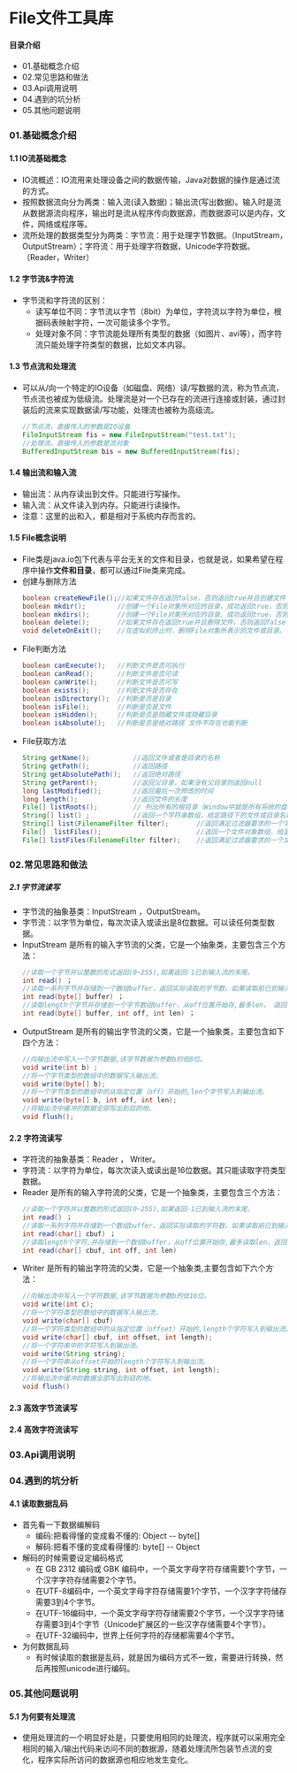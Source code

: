 # File文件工具库
#### 目录介绍
- 01.基础概念介绍
- 02.常见思路和做法
- 03.Api调用说明
- 04.遇到的坑分析
- 05.其他问题说明


### 01.基础概念介绍
#### 1.1 IO流基础概念
- IO流概述：IO流用来处理设备之间的数据传输，Java对数据的操作是通过流的方式。
- 按照数据流向分为两类：输入流(读入数据)；输出流(写出数据)。输入时是流从数据源流向程序，输出时是流从程序传向数据源，而数据源可以是内存，文件，网络或程序等。
- 流所处理的数据类型分为两类：字节流：用于处理字节数据。（InputStream，OutputStream）；字符流：用于处理字符数据，Unicode字符数据。（Reader，Writer）



#### 1.2 字节流&字符流
- 字节流和字符流的区别：  
    - 读写单位不同：字节流以字节（8bit）为单位，字符流以字符为单位，根据码表映射字符，一次可能读多个字节。  
    - 处理对象不同：字节流能处理所有类型的数据（如图片、avi等），而字符流只能处理字符类型的数据，比如文本内容。



#### 1.3 节点流和处理流
- 可以从/向一个特定的IO设备（如磁盘、网络）读/写数据的流，称为节点流，节点流也被成为低级流。处理流是对一个已存在的流进行连接或封装，通过封装后的流来实现数据读/写功能，处理流也被称为高级流。
    ``` java
    //节点流，直接传入的参数是IO设备
    FileInputStream fis = new FileInputStream("test.txt");
    //处理流，直接传入的参数是流对象
    BufferedInputStream bis = new BufferedInputStream(fis);
    ```

#### 1.4 输出流和输入流
- 输出流：从内存读出到文件。只能进行写操作。
- 输入流：从文件读入到内存。只能进行读操作。
- 注意：这里的出和入，都是相对于系统内存而言的。


#### 1.5 File概念说明
- File类是java.io包下代表与平台无关的文件和目录，也就是说，如果希望在程序中操作**文件和目录**，都可以通过File类来完成。
- 创建与删除方法
    ``` java
    boolean createNewFile();//如果文件存在返回false，否则返回true并且创建文件 
    boolean mkdir();        //创建一个File对象所对应的目录，成功返回true，否则false。且File对象必须为路径而不是文件。只会创建最后一级目录，如果上级目录不存在就抛异常。
    boolean mkdirs();       //创建一个File对象所对应的目录，成功返回true，否则false。且File对象必须为路径而不是文件。创建多级目录，创建路径中所有不存在的目录
    boolean delete();       //如果文件存在返回true并且删除文件，否则返回false
    void deleteOnExit();    //在虚拟机终止时，删除File对象所表示的文件或目录。
    ```
- File判断方法
    ``` java
    boolean canExecute();   //判断文件是否可执行
    boolean canRead();      //判断文件是否可读
    boolean canWrite();     //判断文件是否可写
    boolean exists();       //判断文件是否存在
    boolean isDirectory();  //判断是否是目录
    boolean isFile();       //判断是否是文件
    boolean isHidden();     //判断是否是隐藏文件或隐藏目录
    boolean isAbsolute();   //判断是否是绝对路径 文件不存在也能判断
    ```
- File获取方法
    ``` java
    String getName();           //返回文件或者是目录的名称
    String getPath();           //返回路径
    String getAbsolutePath();   //返回绝对路径
    String getParent();         //返回父目录，如果没有父目录则返回null
    long lastModified();        //返回最后一次修改的时间
    long length();              //返回文件的长度
    File[] listRoots();         // 列出所有的根目录（Window中就是所有系统的盘符）
    String[] list() ;           //返回一个字符串数组，给定路径下的文件或目录名称字符串
    String[] list(FilenameFilter filter);       //返回满足过滤器要求的一个字符串数组
    File[]  listFiles();                        //返回一个文件对象数组，给定路径下文件或目录
    File[] listFiles(FilenameFilter filter);    //返回满足过滤器要求的一个文件对象数组
    ```


### 02.常见思路和做法
##### 2.1 字节流读写
- 字节流的抽象基类：InputStream ，OutputStream。
- 字节流：以字节为单位，每次次读入或读出是8位数据。可以读任何类型数据。
- InputStream 是所有的输入字节流的父类，它是一个抽象类，主要包含三个方法：
    ``` java
    //读取一个字节并以整数的形式返回(0~255),如果返回-1已到输入流的末尾。 
    int read() ； 
    //读取一系列字节并存储到一个数组buffer，返回实际读取的字节数，如果读取前已到输入流的末尾返回-1。 
    int read(byte[] buffer) ； 
    //读取length个字节并存储到一个字节数组buffer，从off位置开始存,最多len， 返回实际读取的字节数，如果读取前以到输入流的末尾返回-1。 
    int read(byte[] buffer, int off, int len) ；
    ```
- OutputStream 是所有的输出字节流的父类，它是一个抽象类，主要包含如下四个方法：
    ``` java
    //向输出流中写入一个字节数据,该字节数据为参数b的低8位。 
    void write(int b) ; 
    //将一个字节类型的数组中的数据写入输出流。 
    void write(byte[] b); 
    //将一个字节类型的数组中的从指定位置（off）开始的,len个字节写入到输出流。 
    void write(byte[] b, int off, int len); 
    //将输出流中缓冲的数据全部写出到目的地。 
    void flush();
    ```



#### 2.2 字符流读写
- 字符流的抽象基类：Reader ， Writer。
- 字符流：以字符为单位，每次次读入或读出是16位数据。其只能读取字符类型数据。
- Reader 是所有的输入字符流的父类，它是一个抽象类，主要包含三个方法：
    ``` java
    //读取一个字符并以整数的形式返回(0~255),如果返回-1已到输入流的末尾。 
    int read() ； 
    //读取一系列字符并存储到一个数组buffer，返回实际读取的字符数，如果读取前已到输入流的末尾返回-1。 
    int read(char[] cbuf) ； 
    //读取length个字符,并存储到一个数组buffer，从off位置开始存,最多读取len，返回实际读取的字符数，如果读取前以到输入流的末尾返回-1。 
    int read(char[] cbuf, int off, int len)
    ```
- Writer 是所有的输出字符流的父类，它是一个抽象类,主要包含如下六个方法：
    ``` java
    //向输出流中写入一个字符数据,该字节数据为参数b的低16位。 
    void write(int c); 
    //将一个字符类型的数组中的数据写入输出流， 
    void write(char[] cbuf) 
    //将一个字符类型的数组中的从指定位置（offset）开始的,length个字符写入到输出流。 
    void write(char[] cbuf, int offset, int length); 
    //将一个字符串中的字符写入到输出流。 
    void write(String string); 
    //将一个字符串从offset开始的length个字符写入到输出流。 
    void write(String string, int offset, int length); 
    //将输出流中缓冲的数据全部写出到目的地。 
    void flush()
    ```


#### 2.3 高效字节流读写


#### 2.4 高效字符流读写



### 03.Api调用说明



### 04.遇到的坑分析
#### 4.1 读取数据乱码
- 首先看一下数据编解码
    - 编码:把看得懂的变成看不懂的:	Object -- byte[]
    - 解码:把看不懂的变成看得懂的:	byte[] -- Object
- 解码的时候需要设定编码格式
    - 在 GB 2312 编码或 GBK 编码中，一个英文字母字符存储需要1个字节，一个汉字字符存储需要2个字节。
    - 在UTF-8编码中，一个英文字母字符存储需要1个字节，一个汉字字符储存需要3到4个字节。
    - 在UTF-16编码中，一个英文字母字符存储需要2个字节，一个汉字字符储存需要3到4个字节（Unicode扩展区的一些汉字存储需要4个字节）。
    - 在UTF-32编码中，世界上任何字符的存储都需要4个字节。
- 为何数据乱码
    - 有时候读取的数据是乱码，就是因为编码方式不一致，需要进行转换，然后再按照unicode进行编码。




### 05.其他问题说明
#### 5.1 为何要有处理流
- 使用处理流的一个明显好处是，只要使用相同的处理流，程序就可以采用完全相同的输入/输出代码来访问不同的数据源，随着处理流所包装节点流的变化，程序实际所访问的数据源也相应地发生变化。









